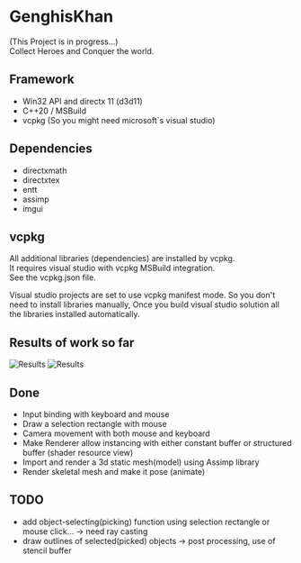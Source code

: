 # GenghisKhan
(This Project is in progress...)  
Collect Heroes and Conquer the world.  

## Framework
- Win32 API and directx 11 (d3d11)
- C++20 / MSBuild 
- vcpkg (So you might need microsoft`s visual studio)

## Dependencies
- directxmath
- directxtex
- entt
- assimp
- imgui

## vcpkg
All additional libraries (dependencies) are installed by vcpkg.  
It requires visual studio with vcpkg MSBuild integration.  
See the vcpkg.json file.  

Visual studio projects are set to use vcpkg manifest mode.
So you don't need to install libraries manually,
Once you build visual studio solution all the libraries installed automatically.

## Results of work so far
![Results](https://user-images.githubusercontent.com/61501369/219645756-42cc0112-e808-413d-9d1b-8a2f19794e43.png)
![Results](https://github.com/yudaegam/GenghisKhan/assets/61501369/cb33f54e-4e9b-4ee7-a434-b4b5ed2484cd)


## Done
- Input binding with keyboard and mouse
- Draw a selection rectangle with mouse 
- Camera movement with both mouse and keyboard
- Make Renderer allow instancing with either constant buffer or structured buffer (shader resource view)
- Import and render a 3d static mesh(model) using Assimp library
- Render skeletal mesh and make it pose (animate)

## TODO
- add object-selecting(picking) function using selection rectangle or mouse click... -> need ray casting
- draw outlines of selected(picked) objects -> post processing, use of stencil buffer


